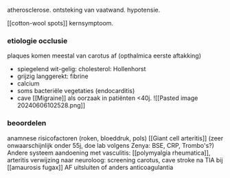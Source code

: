 atherosclerose.
ontsteking van vaatwand.
hypotensie.

[[cotton-wool spots]] kernsymptoom.

### etiologie occlusie
plaques komen meestal van carotus af (opthalmica eerste aftakking)
- spiegelend wit-gelig: cholesterol: Hollenhorst
- grijzig langgerekt: fibrine
- calcium
- soms bacteriële vegetaties (endocarditis)
- cave [[Migraine]] als oorzaak in patiënten <40j.
![[Pasted image 20240606102528.png]]

### beoordelen
anamnese risicofactoren (roken, bloeddruk, pols)
[[Giant cell arteritis]] (zeer onwaarschijnlijk onder 55j, doe lab volgens Zenya: BSE, CRP, Trombo's?)
Andere systeem aandoening met vasculitis: [[polymyalgia rheumatica]], arteritis
verwijzing naar neuroloog: screening carotus, cave stroke na TIA bij [[amaurosis fugax]]
AF uitsluiten of anders anticoagulantia



